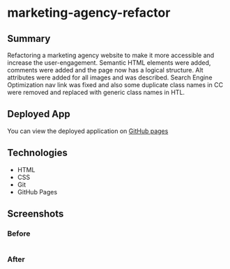 # marketing-agency-refactor

## Summary

Refactoring a marketing agency website to make it more accessible and increase the user-engagement. Semantic HTML elements were added, comments were added and the page now has a logical structure. Alt attributes were added for all images and was described. Search Engine Optimization nav link was fixed and also some duplicate class names in CC were removed and replaced with generic class names in HTL.

## Deployed App

You can view the deployed application on [GitHub pages](https://wasimnaveed.github.io/marketing-agency-refactor/)

## Technologies

- HTML
- CSS
- Git
- GitHub Pages

## Screenshots

### Before

![]()

### After

![]()
